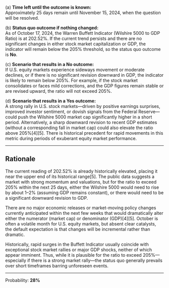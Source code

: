 (a) **Time left until the outcome is known:**  
Approximately 25 days remain until November 15, 2024, when the question will be resolved.

(b) **Status quo outcome if nothing changed:**  
As of October 17, 2024, the Warren Buffett Indicator (Wilshire 5000 to GDP Ratio) is at 202.52%. If the current trend persists and there are no significant changes in either stock market capitalization or GDP, the indicator will remain below the 205% threshold, so the status quo outcome is **No**.

(c) **Scenario that results in a No outcome:**  
If U.S. equity markets experience sideways movement or moderate declines, or if there is no significant revision downward in GDP, the indicator is likely to remain below 205%. For example, if the stock market consolidates or faces mild corrections, and the GDP figures remain stable or are revised upward, the ratio will not exceed 205%.

(d) **Scenario that results in a Yes outcome:**  
A strong rally in U.S. stock markets—driven by positive earnings surprises, improved investor sentiment, or dovish signals from the Federal Reserve—could push the Wilshire 5000 market cap significantly higher in a short period. Alternatively, a sharp downward revision to recent GDP estimates (without a corresponding fall in market cap) could also elevate the ratio above 205%[4][5]. There is historical precedent for rapid movements in this metric during periods of exuberant equity market performance.

---

## Rationale

The current reading of 202.52% is already historically elevated, placing it near the upper end of its historical range[5]. The public data suggests a market with strong momentum and valuations, but for the ratio to exceed 205% within the next 25 days, either the Wilshire 5000 would need to rise by about 1–2% (assuming GDP remains constant), or there would need to be a significant downward revision to GDP.

There are no major economic releases or market-moving policy changes currently anticipated within the next few weeks that would dramatically alter either the numerator (market cap) or denominator (GDP)[4][5]. October is often a volatile month for U.S. equity markets, but absent clear catalysts, the default expectation is that changes will be incremental rather than dramatic.

Historically, rapid surges in the Buffett Indicator usually coincide with exceptional stock market rallies or major GDP shocks, neither of which appear imminent. Thus, while it is plausible for the ratio to exceed 205%—especially if there is a strong market rally—the status quo generally prevails over short timeframes barring unforeseen events.

---

Probability: **28%**